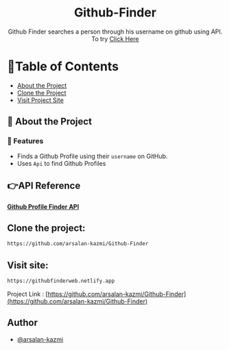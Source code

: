 <div align="center"> 
<h1>Github-Finder</h1>
<p>Github Finder searches a person through his username on github using API. To try <a href="https://githubfinderweb.netlify.app">Click Here</a>
</p>
</div>

# :notebook_with_decorative_cover:Table of Contents

- [About the Project](#star2-about-the-project)
- [Clone the Project](#Clone-the-project)
- [Visit Project Site](#Visit-site)

## :star2: About the Project

### :dart: Features

- Finds a Github Profile using their `username` on GitHub.
- Uses `Api` to find Github Profiles

## :point_right:API Reference

#### [Github Profile Finder API](https://docs.github.com/en/rest/users/users?apiVersion=2022-11-28#get-the-authenticated-user)

## Clone the project:

```bash
https://github.com/arsalan-kazmi/Github-Finder
```

## Visit site:

```bash
https://githubfinderweb.netlify.app
```

Project Link : [https://github.com/arsalan-kazmi/Github-Finder](https://github.com/arsalan-kazmi/Github-Finder)

## Author

- [@arsalan-kazmi](https://www.github.com/arsalan-kazmi)
